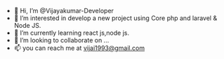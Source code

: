 - 👋 Hi, I’m @Vijayakumar-Developer
- 👀 I’m interested in develop a new project using Core php and laravel & Node JS.
- 🌱 I’m currently learning react js,node js.
- 💞️ I’m looking to collaborate on ...
- 📫 you can reach me at vijai1993@gmail.com

<!---
Vijayakumar-Developer/Vijayakumar-Developer is a ✨ special ✨ repository because its `README.md` (this file) appears on your GitHub profile.
You can click the Preview link to take a look at your changes.
--->
